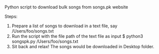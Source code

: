 Python script to download bulk songs from songs.pk website

Steps:
1. Prepare a list of songs to download in a text file, say /Users/foo/songs.txt
2. Run the script with the file path of the text file as input
    $ python3 songspk.py /Users/foo/songs.txt
3. Sit back and relax!
   The songs would be downloaded in Desktop folder.

